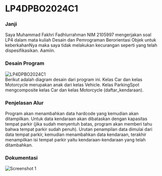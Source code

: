 # LP4DPBO2024C1

### Janji
Saya Muhammad Fakhri Fadhlurrahman NIM 2105997 mengerjakan soal LP4 dalam mata kuliah Desain dan Pemrograman Berorientasi Objek untuk keberkahanNya maka saya tidak melakukan kecurangan seperti yang telah dispesifikasikan. Aamiin.

### Desain Program
![LP4DPBO2024C1](https://github.com/TheRealF6/LP4DPBO2024C1/assets/119662753/1fcf0c67-47cc-4e7f-b5c3-101e5754c88f)<br>
Berikut adalah diagram desain dari program ini. Kelas Car dan kelas Motorcycle merupakan anak dari kelas Vehicle. Kelas ParkingSpot mengcomposite kelas Car dan kelas Motorcycle (daftar_kendaraan).

### Penjelasan Alur
Program akan menambahkan data hardcode yang kemudian akan ditampilkan. Untuk data kendaraan akan dibataskan dengan kapasitas tempat parkir (jika sudah menyentuh batas, program akan memberi tahu bahwa tempat parkir sudah penuh). Urutan penampilan data dimulai dari data tempat parkir, kemudian menambahkan data kendaraan, terakhir menampilkan isi tempat parkir yaitu kendaraan-kendaraan yang telah ditambahkan.

### Dokumentasi
![Screenshot 1](https://github.com/TheRealF6/LP4DPBO2024C1/assets/119662753/669b6a9c-d4ee-4633-9a48-caa9624e73d2)
